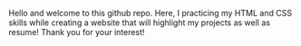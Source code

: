 Hello and welcome to this github repo. Here, I practicing my HTML and CSS skills while creating a website that will highlight my projects as well as resume! Thank you for your interest!

